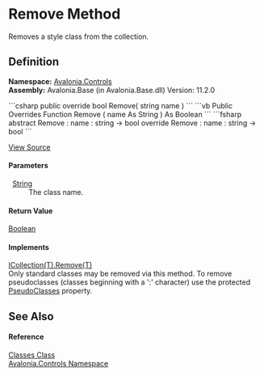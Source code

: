 # Remove Method


Removes a style class from the collection.



## Definition
**Namespace:** <a href="N_Avalonia_Controls">Avalonia.Controls</a>  
**Assembly:** Avalonia.Base (in Avalonia.Base.dll) Version: 11.2.0

<Tabs groupId="api-code-preview">
<TabItem value="csharp" label="C#">
```csharp
public override bool Remove(
	string name
)
```
</TabItem>
<TabItem value="vb" label="VB">
```vb
Public Overrides Function Remove ( 
	name As String
) As Boolean
```
</TabItem>
<TabItem value="fsharp" label="F#">
```fsharp
abstract Remove : 
        name : string -> bool 
override Remove : 
        name : string -> bool 
```
</TabItem>
</Tabs>



<a href="https://github.com/AvaloniaUI/Avalonia/tree/master/src/Avalonia.Base/Controls/Classes.cs#L182" title="View the source code">View Source</a>



#### Parameters
<dl><dt>  <a href="https://learn.microsoft.com/dotnet/api/system.string" target="_blank" rel="noopener noreferrer">String</a></dt><dd>The class name.</dd></dl>

#### Return Value
<a href="https://learn.microsoft.com/dotnet/api/system.boolean" target="_blank" rel="noopener noreferrer">Boolean</a>

#### Implements
<a href="https://learn.microsoft.com/dotnet/api/system.collections.generic.icollection-1.remove" target="_blank" rel="noopener noreferrer">ICollection(T).Remove(T)</a>  
Only standard classes may be removed via this method. To remove pseudoclasses (classes beginning with a ':' character) use the protected <a href="P_Avalonia_StyledElement_PseudoClasses">PseudoClasses</a> property.

## See Also


#### Reference
<a href="T_Avalonia_Controls_Classes">Classes Class</a>  
<a href="N_Avalonia_Controls">Avalonia.Controls Namespace</a>  
